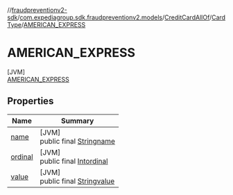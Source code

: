 //[fraudpreventionv2-sdk](../../../../../index.md)/[com.expediagroup.sdk.fraudpreventionv2.models](../../../index.md)/[CreditCardAllOf](../../index.md)/[CardType](../index.md)/[AMERICAN_EXPRESS](index.md)

# AMERICAN_EXPRESS

[JVM]\
[AMERICAN_EXPRESS](index.md)

## Properties

| Name | Summary |
|---|---|
| [name](../../../-verification-type/_3_-d-s/index.md#-372974862%2FProperties%2F-173342751) | [JVM]<br>public final [String](https://kotlinlang.org/api/latest/jvm/stdlib/kotlin/-string/index.html)[name](../../../-verification-type/_3_-d-s/index.md#-372974862%2FProperties%2F-173342751) |
| [ordinal](../../../-verification-type/_3_-d-s/index.md#-739389684%2FProperties%2F-173342751) | [JVM]<br>public final [Int](https://kotlinlang.org/api/latest/jvm/stdlib/kotlin/-int/index.html)[ordinal](../../../-verification-type/_3_-d-s/index.md#-739389684%2FProperties%2F-173342751) |
| [value](../-v-i-s-a/index.md#1089285461%2FProperties%2F-173342751) | [JVM]<br>public final [String](https://kotlinlang.org/api/latest/jvm/stdlib/kotlin/-string/index.html)[value](../-v-i-s-a/index.md#1089285461%2FProperties%2F-173342751) |
